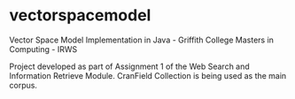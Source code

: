 vectorspacemodel
================
Vector Space Model Implementation in Java - Griffith College Masters in Computing - IRWS 

Project developed as part of Assignment 1 of the Web Search and Information Retrieve Module.
CranField Collection is being used as the main corpus.
